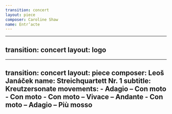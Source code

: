 ```yaml
---
transition: concert
layout: piece
composer: Caroline Shaw
name: Entr’acte
---
```

---
transition: concert
layout: logo
---
---
transition: concert
layout: piece
composer: Leoš Janáček
name: Streichquartett Nr. 1
subtitle: Kreutzersonate 
movements:
    - Adagio – Con moto
    - Con moto
    - Con moto – Vivace – Andante
    - Con moto – Adagio – Più mosso
---